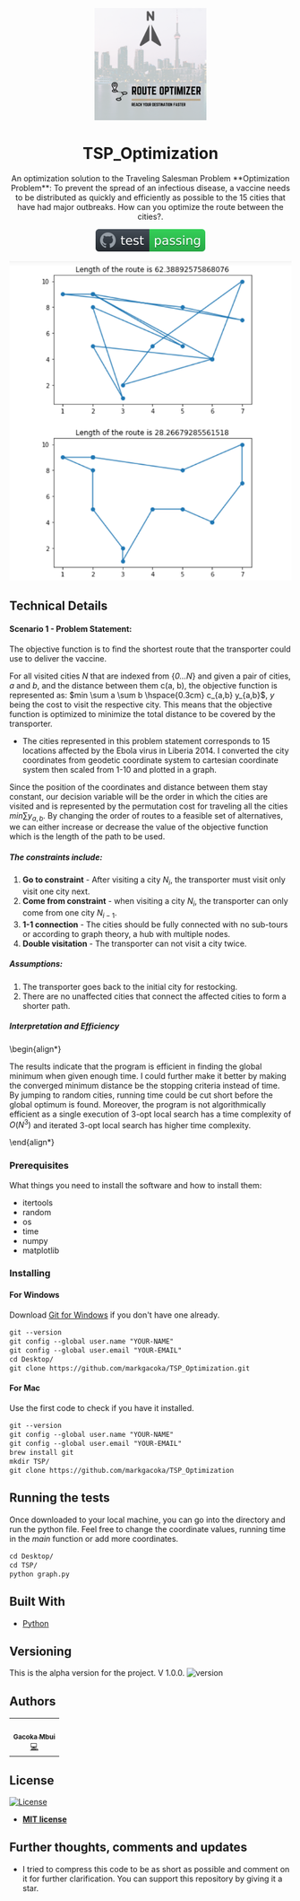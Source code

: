 <p align="center">
    <img width="200" src="https://github.com/markgacoka/TSP_Optimization/blob/master/logo.png">
</p>

<h1 align="center">TSP_Optimization</h1>
<div align="center">
An optimization solution to the Traveling Salesman Problem
**Optimization Problem**: To prevent the spread of an infectious disease, a vaccine needs to be distributed as quickly and efficiently as possible to the 15 cities that have had major outbreaks. How can you optimize the route between the cities?. 

[![Testing](https://github.com/markgacoka/TrashClassifier/blob/master/images/badge.svg)](https://github.com/markgacoka/TrashClassifier/issues)
</div>

![Solution](https://github.com/markgacoka/TSP_Optimization/blob/master/solution.png)

## Technical Details
#### Scenario 1 - Problem Statement: 

The objective function is to find the shortest route that the transporter could use to deliver the vaccine.
   
For all visited cities $\mathit{N}$ that are indexed from {$\mathit{0...N}$} and given a pair of cities, $a$ and $b$, and the distance between them c(a, b), the objective function is represented as: $min \sum a \sum b \hspace{0.3cm} c_{a,b} y_{a,b}$, $y$ being the cost to visit the respective city. This means that the objective function is optimized to minimize the total distance to be covered by the transporter.

- The cities represented in this problem statement corresponds to 15 locations affected by the Ebola virus in Liberia 2014. I converted the city coordinates from geodetic coordinate system to cartesian coordinate system then scaled from 1-10 and plotted in a graph.

Since the position of the coordinates and distance between them stay constant, our decision variable will be the order in which the cities are visited and is represented by the permutation cost for traveling all the cities $min \sum y_{a, b}$. By changing the order of routes to a feasible set of alternatives, we can either increase or decrease the value of the objective function which is the length of the path to be used. 

##### The constraints include:
1. **Go to constraint** - After visiting a city $N_i$, the transporter must visit only visit one city next.
2. **Come from constraint** - when visiting a city $N_i$, the transporter can only come from one city $N_{i-1}$.
3. **1-1 connection** - The cities should be fully connected with no sub-tours or according to graph theory, a hub with multiple nodes.
4. **Double visitation** - The transporter can not visit a city twice.

##### Assumptions:
1. The transporter goes back to the initial city for restocking.
2. There are no unaffected cities that connect the affected cities to form a shorter path.

##### Interpretation and Efficiency
\begin{align*}

The results indicate that the program is efficient in finding the global minimum when given enough time. I could further make it better by making the converged minimum distance be the stopping criteria instead of time. By jumping to random cities, running time could be cut short before the global optimum is found. Moreover, the program is not algorithmically efficient as a single execution of 3-opt local search has a time complexity of $O(N^3)$ and iterated 3-opt local search has higher time complexity.

\end{align*}

### Prerequisites

What things you need to install the software and how to install them:
* itertools
* random
* os
* time
* numpy
* matplotlib

### Installing
#### For Windows
Download [Git for Windows](https://gitforwindows.org/) if you don't have one already.

```
git --version
git config --global user.name "YOUR-NAME"
git config --global user.email "YOUR-EMAIL"
cd Desktop/
git clone https://github.com/markgacoka/TSP_Optimization.git
```

#### For Mac
Use the first code to check if you have it installed.

```
git --version
git config --global user.name "YOUR-NAME"
git config --global user.email "YOUR-EMAIL"
brew install git
mkdir TSP/
git clone https://github.com/markgacoka/TSP_Optimization
```

## Running the tests

Once downloaded to your local machine, you can go into the directory and run the python file. Feel free to change the coordinate values, running time in the *main* function or add more coordinates.

```
cd Desktop/
cd TSP/
python graph.py
```

## Built With

* [Python](https://docs.python.org/3/)

## Versioning

This is the alpha version for the project. V 1.0.0.
![version](https://img.shields.io/badge/version-1.0.0-blue)

## Authors
<table>
  <tr>
    <td align="center"><a href="https://github.com/markgacoka"><img src="https://avatars2.githubusercontent.com/u/23658445?s=460&v=4" width="100px;" alt=""/><br /><sub><b>Gacoka Mbui</b></sub></a><br /><a href="https://github.com/markgacoka/TSP_Optimization" title="Full Code">💻</a></td>
  </tr>
</table>

## License

[![License](http://img.shields.io/:license-mit-blue.svg?style=flat-square)](http://badges.mit-license.org)

- **[MIT license](http://opensource.org/licenses/mit-license.php)**

## Further thoughts, comments and updates
- I tried to compress this code to be as short as possible and comment on it for further clarification. You can support this repository by giving it a star.
